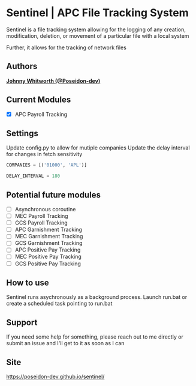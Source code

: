 # Sentinel | APC File Tracking System

Sentinel is a file tracking system allowing for the logging of any creation, modification, deletion, or movement of a particular file
with a local system 

Further, it allows for the tracking of network files

## Authors

**[Johnny Whitworth (@Poseidon-dev)](https://github.com/poseidon-dev)** 

## Current Modules

- [x] APC Payroll Tracking

## Settings

Update config.py to allow for mutiple companies
Update the delay interval for changes in fetch sensitivity

```python
COMPANIES = [('01000', 'APL')]

DELAY_INTERVAL = 180
```




## Potential future modules

- [ ] Asynchronous coroutine  
- [ ] MEC Payroll Tracking 
- [ ] GCS Payroll Tracking  
- [ ] APC Garnishment Tracking 
- [ ] MEC Garnishment Tracking 
- [ ] GCS Garnishment Tracking 
- [ ] APC Positive Pay Tracking 
- [ ] MEC Positive Pay Tracking 
- [ ] GCS Positive Pay Tracking 

## How to use

Sentinel runs asychronously as a background process. Launch run.bat or create a scheduled task pointing to run.bat

## Support

If you need some help for something, please reach out to me directly or submit an issue and I'll get to it as soon as I can

## Site

https://poseidon-dev.github.io/sentinel/
